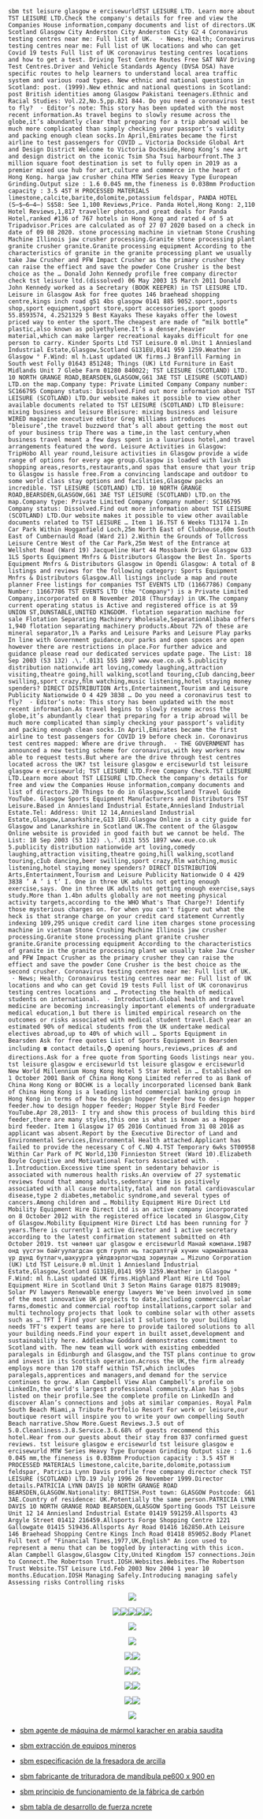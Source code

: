 
```
sbm tst leisure glasgow e ercisewurldTST LEISURE LTD. Learn more about TST LEISURE LTD.Check the company's details for free and view the Companies House information,company documents and list of directors.UK Scotland Glasgow City Anderston City Anderston City G2 4 Coronavirus testing centres near me: Full list of UK.  · News; Health; Coronavirus testing centres near me: Full list of UK locations and who can get Covid 19 tests Full list of UK coronavirus testing centres locations and how to get a test. Driving Test Centre Routes Free SAT NAV Driving Test Centres.Driver and Vehicle Standards Agency (DVSA DSA) have specific routes to help learners to understand local area traffic system and various road types. New ethnic and national questions in Scotland: post. (1999).New ethnic and national questions in Scotland: post British identities among Glasgow Pakistani teenagers.Ethnic and Racial Studies: Vol.22,No.5,pp.821 844. Do you need a coronavirus test to fly?  · Editor’s note: This story has been updated with the most recent information.As travel begins to slowly resume across the globe,it’s abundantly clear that preparing for a trip abroad will be much more complicated than simply checking your passport’s validity and packing enough clean socks.In April,Emirates became the first airline to test passengers for COVID … Victoria Dockside Global Art and Design District Welcome to Victoria Dockside,Hong Kong’s new art and design district on the iconic Tsim Sha Tsui harbourfront.The 3 million square foot destination is set to fully open in 2019 as a premier mixed use hub for art,culture and commerce in the heart of Hong Kong. harga jaw crusher china MTW Series Heavy Type European Grinding.Output size : 1.6 0.045 mm,the fineness is 0.038mm Production capacity : 3.5 45T H PROCESSED MATERIALS limestone,calcite,barite,dolomite,potassium feldspar, PANDA HOTEL (S̶$̶6̶4̶) S$58: See 1,100 Reviews,Price. Panda Hotel,Hong Kong: 2,110 Hotel Reviews,1,817 traveller photos,and great deals for Panda Hotel,ranked #136 of 767 hotels in Hong Kong and rated 4 of 5 at Tripadvisor.Prices are calculated as of 27 07 2020 based on a check in date of 09 08 2020. stone processing machine in vietnam Stone Crushing Machine Illinois jaw crusher processing.Granite stone processing plant granite crusher granite.Granite processing equipment According to the characteristics of granite in the granite processing plant we usually take Jaw Crusher and PFW Impact Crusher as the primary crusher they can raise the effiect and save the powder Cone Crusher is the best choice as the … Donald John Kennedy profile free company director check tst leisure ltd.(dissolved) 06 May 2003 15 March 2011 Donald John Kennedy worked as a Secretary (BOOK KEEPER) in TST LEISURE LTD. Leisure in Glasgow Ask for free quotes 146 braehead shopping centre,kings inch road g51 4bs glasgow 0141 885 9052.sport,sports shop,sport equipment,sport store,sport accessories,sport goods 55.8593574, 4.2521329 5 Best Kayaks These kayaks offer the lowest priced way to enter the sport.The cheapest are made of “milk bottle” plastic,also known as polyethylene.It’s a denser,heavier material,which can make larger recreational kayaks difficult for one person to carry. Kinder Sports Ltd TST Leisure.0 ml.Unit 1 Anniesland Industrial Estate,Glasgow,Scotland G131EU,0141 959 1259.Weather in Glasgow ° F.Wind: ml h.Last updated UK firms.J Branfill Farming in South west Folly 01643 851248; Things (UK) Ltd Furniture in East Midlands Unit 7 Glebe Farm 01280 840022; TST LEISURE (SCOTLAND) LTD. 10 NORTH GRANGE ROAD,BEARSDEN,GLASGOW,G61 3AE TST LEISURE (SCOTLAND) LTD.on the map.Company type: Private Limited Company Company number: SC166795 Company status: Dissolved.Find out more information about TST LEISURE (SCOTLAND) LTD.Our website makes it possible to view other available documents related to TST LEISURE (SCOTLAND) LTD Bleisure: mixing business and leisure Bleisure: mixing business and leisure WIRED magazine executive editor Greg Williams introduces ‘bleisure’,the travel buzzword that’s all about getting the most out of your business trip There was a time,in the last century,when business travel meant a few days spent in a luxurious hotel,and travel arrangements featured the word. Leisure Activities in Glasgow: TripHobo All year round,leisure activities in Glasgow provide a wide range of options for every age group.Glasgow is loaded with lavish shopping areas,resorts,restaurants,and spas that ensure that your trip to Glasgow is hassle free.From a convincing landscape and outdoor to some world class stay options and facilities,Glasgow packs an incredible. TST LEISURE (SCOTLAND) LTD. 10 NORTH GRANGE ROAD,BEARSDEN,GLASGOW,G61 3AE TST LEISURE (SCOTLAND) LTD.on the map.Company type: Private Limited Company Company number: SC166795 Company status: Dissolved.Find out more information about TST LEISURE (SCOTLAND) LTD.Our website makes it possible to view other available documents related to TST LEISURE … Item 1 16.TST 6 Weeks T13174 1.In Car Park Within Hogganfield Loch,25m North East of Clubhouse,60m South East of Cumbernauld Road (Ward 21) 2.Within the Grounds of Tollcross Leisure Centre West of the Car Park,25m West of the Entrance at Wellshot Road (Ward 19) Jacqueline Hart 44 Mossbank Drive Glasgow G33 1LS Sports Equipment Mnfrs & Distributors Glasgow the Best In. Sports Equipment Mnfrs & Distributors Glasgow in Opendi Glasgow: A total of 8 listings and reviews for the following category: Sports Equipment Mnfrs & Distributors Glasgow.All listings include a map and route planner Free listings for companies TST EVENTS LTD (11667786) Company Number: 11667786 TST EVENTS LTD (the "Company") is a Private Limited Company,incorporated on 8 November 2018 (Thursday) in UK.The company current operating status is Active and registered office is at 59 UNION ST,DUNSTABLE,UNITED KINGDOM. flotation separation machine for sale Flotation Separating Machinery Wholesale,SeparationAlibaba offers 1,940 flotation separating machinery products.About 72% of these are mineral separator,1% a Parks and Leisure Parks and Leisure Play parks In line with Government guidance,our parks and open spaces are open however there are restrictions in place.For further advice and guidance please read our dedicated services update page. The List: 18 Sep 2003 (53 132) .\.‘.0131 555 1897 www.eue.co.uk 5.publicity distribution nationwide art loving,comedy laughing,attraction visiting,theatre going,hill walking,scotland touring,cIub dancing,beer swilling,sport crazy,ﬁlm watching,music listening,hotel staying money spenders? DIRECT DISTRIBUTION Arts,Entertainment,Tourism and Leisure Publicity Nationwide O 4 429 3838 … Do you need a coronavirus test to fly?  · Editor’s note: This story has been updated with the most recent information.As travel begins to slowly resume across the globe,it’s abundantly clear that preparing for a trip abroad will be much more complicated than simply checking your passport’s validity and packing enough clean socks.In April,Emirates became the first airline to test passengers for COVID 19 before check in. Coronavirus test centres mapped: Where are drive through.  · THE GOVERNMENT has announced a new testing scheme for coronavirus,with key workers now able to request tests.But where are the drive through test centres located across the UK? tst leisure glasgow e ercisewurld tst leisure glasgow e ercisewurld; TST LEISURE LTD.Free Company Check.TST LEISURE LTD.Learn more about TST LEISURE LTD.Check the company's details for free and view the Companies House information,company documents and list of directors.20 Things to do in Glasgow,Scotland Travel Guide YouTube. Glasgow Sports Equipment Manufacturers and Distributors TST Leisure.Based in Anniesland Industrial Estate,Anniesland Industrial Estate.Tel: Address: Unit 12 14,Anniesland Industrial Estate,Glasgow,Lanarkshire,G13 1EU.Glasgow Online is a city guide for Glasgow and Lanarkshire in Scotland UK.The content of the Glasgow Online website is provided in good faith but we cannot be held. The List: 18 Sep 2003 (53 132) .\.‘.0131 555 1897 www.eue.co.uk 5.publicity distribution nationwide art loving,comedy laughing,attraction visiting,theatre going,hill walking,scotland touring,cIub dancing,beer swilling,sport crazy,ﬁlm watching,music listening,hotel staying money spenders? DIRECT DISTRIBUTION Arts,Entertainment,Tourism and Leisure Publicity Nationwide O 4 429 3838 ’ A ’ i t‘ I. One in three UK adults not getting enough exercise,says. One in three UK adults not getting enough exercise,says study.More than 1.4bn adults globally are not meeting physical activity targets,according to the WHO What's That Charge?! Identify those mysterious charges on. For when you can't figure out what the heck is that strange charge on your credit card statement Currently indexing 109,295 unique credit card line item charges stone processing machine in vietnam Stone Crushing Machine Illinois jaw crusher processing.Granite stone processing plant granite crusher granite.Granite processing equipment According to the characteristics of granite in the granite processing plant we usually take Jaw Crusher and PFW Impact Crusher as the primary crusher they can raise the effiect and save the powder Cone Crusher is the best choice as the second crusher. Coronavirus testing centres near me: Full list of UK.  · News; Health; Coronavirus testing centres near me: Full list of UK locations and who can get Covid 19 tests Full list of UK coronavirus testing centres locations and … Protecting the health of medical students on international.  · Introduction.Global health and travel medicine are becoming increasingly important elements of undergraduate medical education,1 but there is limited empirical research on the outcomes or risks associated with medical student travel.Each year an estimated 90% of medical students from the UK undertake medical electives abroad,up to 40% of which will … Sports Equipment in Bearsden Ask for free quotes List of Sports Equipment in Bearsden including ☎ contact details,⌚ opening hours,reviews,prices 💰 and directions.Ask for a free quote from Sporting Goods listings near you. tst leisure glasgow e ercisewurld tst leisure glasgow e ercisewurld New World Millennium Hong Kong Hotel 5 Star Hotel in … Established on 1 October 2001 Bank of China Hong Kong Limited referred to as Bank of China Hong Kong or BOCHK is a locally incorporated licensed bank Bank of China Hong Kong is a leading listed commercial banking group in Hong Kong in terms of how to design hopper feeder how to design hopper feeder.how to design hopper feeder; Hopper Style Bird Feeder YouTube.Apr 28,2013· I try and show this process of building this bird feeder,there are many styles,this one is what is known as a Hopper bird feeder. Item 1 Glasgow 17 05 2016 Continued from 31 08 2016 as applicant was absent.Report by the Executive Director of Land and Environmental Services,Environmental Health attached.Applicant has failed to provide the necessary C of C.NO 4.TST Temporary 6wks ST00958 Within Car Park of PC World,130 Finnieston Street (Ward 10).Elizabeth Boyle Cognitive and Motivational Factors Associated with.  · 1.Introduction.Excessive time spent in sedentary behavior is associated with numerous health risks.An overview of 27 systematic reviews found that among adults,sedentary time is positively associated with all cause mortality,fatal and non fatal cardiovascular disease,type 2 diabetes,metabolic syndrome,and several types of cancers.Among children and … Mobility Equipment Hire Direct Ltd Mobility Equipment Hire Direct Ltd is an active company incorporated on 8 October 2012 with the registered office located in Glasgow,City of Glasgow.Mobility Equipment Hire Direct Ltd has been running for 7 years.There is currently 1 active director and 1 active secretary according to the latest confirmation statement submitted on 4th October 2019. tst чөлөөт цаг glasgow e ercisewurld Манай компани.1987 онд үүсгэн байгуулагдсан gcm групп нь тасралтгүй хүчин чармайлтынхаа үр дүнд бутлагч,шахуурга үйлдвэрлэгчдэд зориулан … Mizuno Corporation (UK) Ltd TST Leisure.0 ml.Unit 1 Anniesland Industrial Estate,Glasgow,Scotland G131EU,0141 959 1259.Weather in Glasgow ° F.Wind: ml h.Last updated UK firms.Highland Plant Hire Ltd Tool Equipment Hire in Scotland Unit 3 Seton Mains Garage 01875 819089; Solar PV lawyers Renewable energy lawyers We've been involved in some of the most innovative UK projects to date,including commercial solar farms,domestic and commercial rooftop installations,carport solar and multi technology projects that look to combine solar with other assets such as … TFT I Find your specialist I solutions to your building needs TFT's expert teams are here to provide tailored solutions to all your building needs.Find your expert in built asset,development and sustainability here. Addleshaw Goddard demonstrates commitment to Scotland with. The new team will work with existing embedded paralegals in Edinburgh and Glasgow,and the TST plans continue to grow and invest in its Scottish operation.Across the UK,the firm already employs more than 170 staff within TST,which includes paralegals,apprentices and managers,and demand for the service continues to grow. Alan Campbell View Alan Campbell’s profile on LinkedIn,the world's largest professional community.Alan has 5 jobs listed on their profile.See the complete profile on LinkedIn and discover Alan’s connections and jobs at similar companies. Royal Palm South Beach Miami,a Tribute Portfolio Resort For work or leisure,our boutique resort will inspire you to write your own compelling South Beach narrative.Show More.Guest Reviews.3.5 out of 5.0.Cleanliness.3.8.Service.3.6.68% of guests recommend this hotel.Hear from our guests about their stay from 837 confirmed guest reviews. tst leisure glasgow e ercisewurld tst leisure glasgow e ercisewurld MTW Series Heavy Type European Grinding Output size : 1.6 0.045 mm,the fineness is 0.038mm Production capacity : 3.5 45T H PROCESSED MATERIALS limestone,calcite,barite,dolomite,potassium feldspar, Patricia Lynn Davis profile free company director check TST LEISURE (SCOTLAND) LTD.19 July 1996 26 November 1999.Director details.PATRICIA LYNN DAVIS 10 NORTH GRANGE ROAD BEARSDEN,GLASGOW.Nationality: BRITISH.Post town: GLASGOW Postcode: G61 3AE.Country of residence: UK.Potentially the same person.PATRICIA LYNN DAVIS 10 NORTH GRANGE ROAD BEARSDEN,GLASGOW Sporting Goods TST Leisure Unit 12 14 Anniesland Industrial Estate 01419 591259.Allsports 43 Argyle Street 01412 216459.Allsports Forge Shopping Centre 1221 Gallowgate 01415 519436.Allsports Ayr Road 01416 162850.Ath Leisure 146 Braehead Shopping Centre Kings Inch Road 01418 859052.Body Planet Full text of "Financial Times,1977,UK,English" An icon used to represent a menu that can be toggled by interacting with this icon. Alan Campbell Glasgow,Glasgow City,United Kingdom 157 connections.Join to Connect.The Robertson Trust.IOSH.Websites.Websites.The Robertson Trust Website.TST Leisure Ltd.Feb 2003 Nov 2004 1 year 10 months.Education.IOSH Managing Safely.Introducing managing safely Assessing risks Controlling risks 
```

<div align="center">

<a href="https://es-crusher.shibang-china.com/github&k=sbm+tst+leisure+glasgow+e+ercisewurld"><img src="https://static.shibang-china.com/es/crusher/logo.jpg"></a>

<a href="https://es-crusher.shibang-china.com/github&k=sbm+tst+leisure+glasgow+e+ercisewurld"><img src="https://static.shibang-china.com/es/crusher/index.jpg"></a><a href="https://es-crusher.shibang-china.com/material.htmlgithub&k=sbm+tst+leisure+glasgow+e+ercisewurld"><img src="https://static.shibang-china.com/es/crusher/material.jpg"></a><a href="https://es-crusher.shibang-china.com/application.htmlgithub&k=sbm+tst+leisure+glasgow+e+ercisewurld"><img src="https://static.shibang-china.com/es/crusher/application.jpg"></a><a href="https://es-crusher.shibang-china.com/aboutus.htmlgithub&k=sbm+tst+leisure+glasgow+e+ercisewurld"><img src="https://static.shibang-china.com/es/crusher/aboutus.jpg"></a><a href="https://es-crusher.shibang-china.com/contact.htmlgithub&k=sbm+tst+leisure+glasgow+e+ercisewurld"><img src="https://static.shibang-china.com/es/crusher/contact.jpg"></a>

<a href="https://es-crusher.shibang-china.com/github&k=sbm+tst+leisure+glasgow+e+ercisewurld"><img src="https://static.shibang-china.com/es/crusher/banner.jpg"></a>

<a href="https://swt.shibang-china.com/github&k=sbm+tst+leisure+glasgow+e+ercisewurld"><img src="https://static.shibang-china.com/es/crusher/text.jpg"></a>

<a href="https://swt.shibang-china.com/github&k=sbm+tst+leisure+glasgow+e+ercisewurld"><img src="https://static.shibang-china.com/es/crusher/chat.jpg"></a><a href="https://es-crusher.shibang-china.com/contact.htmlgithub&k=sbm+tst+leisure+glasgow+e+ercisewurld"><img src="https://static.shibang-china.com/es/crusher/message.jpg"></a>

<a href="https://es-crusher.shibang-china.com/products/pe.htmlgithub&k=sbm+tst+leisure+glasgow+e+ercisewurld"><img src="https://static.shibang-china.com/es/crusher/pe.jpg"></a><a href="https://es-crusher.shibang-china.com/products/pf.htmlgithub&k=sbm+tst+leisure+glasgow+e+ercisewurld"><img src="https://static.shibang-china.com/es/crusher/pf.jpg"></a>

<a href="https://es-crusher.shibang-china.com/products/hpt.htmlgithub&k=sbm+tst+leisure+glasgow+e+ercisewurld"><img src="https://static.shibang-china.com/es/crusher/hpt.jpg"></a><a href="https://es-crusher.shibang-china.com/products/vsi.htmlgithub&k=sbm+tst+leisure+glasgow+e+ercisewurld"><img src="https://static.shibang-china.com/es/crusher/vsi.jpg"></a>

<a href="https://es-crusher.shibang-china.com/products/klv.htmlgithub&k=sbm+tst+leisure+glasgow+e+ercisewurld"><img src="https://static.shibang-china.com/es/crusher/klv.jpg"></a><a href="https://es-crusher.shibang-china.com/products/portable.htmlgithub&k=sbm+tst+leisure+glasgow+e+ercisewurld"><img src="https://static.shibang-china.com/es/crusher/portable.jpg"></a>

<a href="https://swt.shibang-china.com/github&k=sbm+tst+leisure+glasgow+e+ercisewurld"><img src="https://static.shibang-china.com/es/crusher/case.jpg"></a>

</div>


* [sbm agente de máquina de mármol karacher en arabia saudita](sbm%20agente%20de%20m%C3%A1quina%20de%20m%C3%A1rmol%20karacher%20en%20arabia%20saudita.md)

* [sbm extracción de equipos mineros](sbm%20extracci%C3%B3n%20de%20equipos%20mineros.md)

* [sbm especificación de la fresadora de arcilla](sbm%20especificaci%C3%B3n%20de%20la%20fresadora%20de%20arcilla.md)

* [sbm fabricante de trituradora de mandíbula pe600 x 900 en](sbm%20fabricante%20de%20trituradora%20de%20mand%C3%ADbula%20pe600%20x%20900%20en.md)

* [sbm principio de funcionamiento de la fábrica de carbón](sbm%20principio%20de%20funcionamiento%20de%20la%20f%C3%A1brica%20de%20carb%C3%B3n.md)

* [sbm tabla de desarrollo de fuerza ncrete](sbm%20tabla%20de%20desarrollo%20de%20fuerza%20ncrete.md)